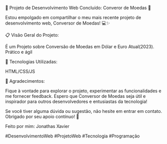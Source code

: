 🚀 Projeto de Desenvolvimento Web Concluído: Converor de Moedas 🚀

Estou empolgado em compartilhar o meu mais recente projeto de desenvolvimento web, Conversor de Moedas! 💻✨

📋 Visão Geral do Projeto:

É um Projeto sobre Conversão de Moedas em Dólar e Euro Atual(2023).
Prático e ágil 

🔧 Tecnologias Utilizadas:

HTML/CSS/JS

🙏 Agradecimentos:

Fique à vontade para explorar o projeto, experimentar as funcionalidades e me fornecer feedback. Espero que Conversor de Moedas seja útil e inspirador para outros desenvolvedores e entusiastas da tecnologia!

Se você tiver alguma dúvida ou sugestão, não hesite em entrar em contato. Obrigado por seu apoio contínuo! 🙌

Feito por mim: Jonathas Xavier 


#DesenvolvimentoWeb #ProjetoWeb #Tecnologia #Programação
